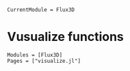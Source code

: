 ```@meta
CurrentModule = Flux3D
```
# Vusualize functions

```@autodocs
Modules = [Flux3D]
Pages = ["visualize.jl"]
```
